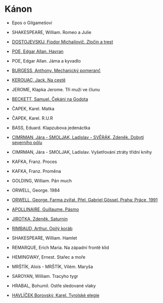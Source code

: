 # Kánon
- Epos o Gilgamešovi
- SHAKESPEARE, William. Romeo a Julie

- [DOSTOJEVSKIJ, Fjodor Michailovič. Zločin a trest](./pdf/zlocin_a_trest.pdf)
- [POE, Edgar Allan. Havran](./pdf/HAVRAN(2).pdf)
- POE, Edgar Allan. Jáma a kyvadlo

- [BURGESS, Anthony. Mechanický pomeranč](./pdf/MECHAPOM.pdf)
- [KEROUAC, Jack. Na cestě](./pdf/Jack_Kerouac_Na_ceste.pdf)
- JEROME, Klapka Jerome. Tři muži ve člunu
- [BECKETT, Samuel. Čekání na Godota](./pdf/ČekánínaGodota.pdf)


- ČAPEK, Karel. Matka
- ČAPEK, Karel. R.U.R
- BASS, Eduard. Klapzubova jedenáctka
- [CIMRMAN, Jára - SMOLJAK, Ladislav - SVĚRÁK, Zdeněk. Dobytí severního pólu](./pdf/dobyti_severniho_polu.pdf)
- CIMRMAN, Jára - SMOLJAK, Ladislav. Vyšetřování ztráty třídní knihy

- KAFKA, Franz. Proces
- KAFKA, Franz. Proměna
- GOLDING, William. Pán much
- ORWELL, George. 1984
- [ORWELL, George. Farma zvířat. Přel. Gabriel Gössel. Praha: Práce, 1991](./pdf/farma_zvirat.pdf)
- [APOLLINAIRE, Guillaume. Pásmo](./pdf/Pásmo.pdf)
- [JIROTKA, Zdeněk. Saturnin](./pdf/Saturnin.pdf)
- [RIMBAUD, Arthur. Opilý koráb](./pdf/Opilýkoráb.pdf)
- SHAKESPEARE, William. Hamlet
- REMARQUE, Erich Maria. Na západní frontě klid
- HEMINGWAY, Ernest. Stařec a moře
- MRŠTÍK, Alois - MRŠTÍK, Vilém. Maryša
- SAROYAN, William. Tracyho tygr
- HRABAL, Bohumil. Ostře sledované vlaky
- [HAVLÍČEK Borovský, Karel. Tyrolské elegie](./pdf/tyrolske_elegie.pdf)






